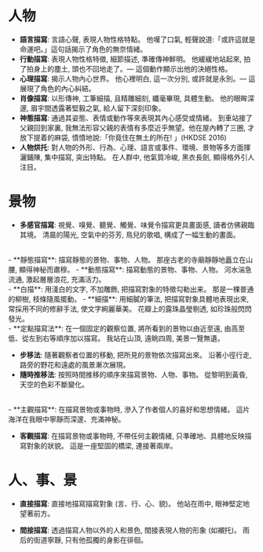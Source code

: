 # 人物
- **語言描寫**: <span class="hi-green">言語心聲</span>, 表現人物性格特點。
  他嘆了口氣, 輕聲<span class="hi-orange">說道</span>:「或許這就是命運吧。」這句話揭示了角色的<span class="hi-orange">無奈情緒</span>。
- **行動描寫**: 表現人物性格特徵, <span class="hi-green">細節描述</span>, 準確傳神鮮明。
  他緩緩地站起來, 拍了拍身上的塵土, <span class="hi-orange">頭也不回地走了</span>。— 這個動作顯示出他的<span class="hi-orange">決絕性格</span>。
- **心理描寫**: 揭示人物<span class="hi-green">內心世界</span>。
  他<span class="hi-orange">心裡明白</span>, 這一次分別, 或許就是永別。— 這展現了角色的<span class="hi-orange">內心糾結</span>。
- **肖像描寫**: 以形傳神, <span class="hi-green">工筆細描</span>, 且精雕細刻, 纖毫畢現, 具體生動。
  他的眼眸深邃, 眉宇間透露著堅毅之氣, 給人留下<span class="hi-orange">深刻印象</span>。
- **神態描寫**: 通過其<span class="hi-green">姿態、表情或動作</span>等來表現其內心感受或情緒。
  到車站接了父親回到家裏, 我無法形容<span class="hi-orange">父親的表情有多麼近乎無望</span>。他在<span class="hi-orange">屋內轉了三圈, 才放下提着的麻袋</span>, 憤憤地說:「你竟住在無土的所在! 」(HKDSE 2016)
- **人物烘托**: 對人物的外形、行為、心理、語言或事件、環境、景物等多方面揮灑鋪陳, <span class="hi-green">集中描寫, 突出特點</span>。
  在人群中, 他<span class="hi-orange">氣質冷峻</span>, 黑衣長劍, 顯得格外引人注目。

# 景物
- **多感官描寫**: 視覺、嗅覺、聽覺、觸覺、味覺令描寫更具<span class="hi-green">畫面感</span>, 讀者仿佛親臨其境。
  清晨的<span class="hi-orange">陽光</span>, 空氣中的<span class="hi-orange">芬芳</span>, 鳥兒的<span class="hi-orange">歌唱</span>, 構成了一幅生動的畫面。
<br>
- **靜態描寫**: 描寫靜態的景物、事物、人物。
  那座古老的寺廟靜靜地矗立在山腰, 顯得神秘而肅穆。
- **動態描寫**: 描寫動態的景物、事物、人物。
  河水湍急流通, 激起層層浪花, 充滿活力。
<br>
- **白描**: 用<span class="hi-green">淺白的文字, 不加雕飾</span>, 把描寫對象的特徵勾勒出来。
  那是一棵普通的柳樹, 枝條隨風擺動。
- **細描**: 用<span class="hi-green">細膩的筆法</span>, 把描寫對象具體地表現出來, 常採用不同的修辭手法, 使文字絢麗華美。
  花瓣上的露珠晶瑩剔透, <span class="hi-orange">如珍珠般</span>閃閃發光。
<br>
- **定點描寫法**: 在一個<span class="hi-green">固定的觀察位置</span>, 將所看到的景物以由近至遠, 由高至低、從左到右等<span class="hi-green">順序加以描寫</span>。
  我<span class="hi-orange">站在山頂, 遠眺四周</span>, 美景一覽無遺。

- **步移法**: 隨著觀察者位置的<span class="hi-green">移動</span>, 把所見的景物依次描寫出來。
  沿著小徑行走, 路旁的野花和遠處的風景漸次展現。
- **隨時推移法**: 按照<span class="hi-green">時間推移的順序</span>來描寫景物、人物、事物。
  <span class="hi-orange">從黎明到黃昏</span>, 天空的色彩不斷變化。
<br>
- **主觀描寫**: 在描寫景物或事物時, 滲入了<span class="hi-green">作者個人的喜好和思想情緒</span>。
  這片海洋<span class="hi-orange">在我眼中</span>寧靜而深邃、充滿神秘。

- **客觀描寫**: 在描寫景物或事物時, <span class="hi-green">不帶任何主觀情緒</span>, 只準確地、具體地反映描寫對象的狀貌。
  這是一座堅固的橋梁, 連接著兩岸。

# 人、事、景
- **直接描寫**: 直接地描寫描寫對象 (言、行、心、貌)。
  他站在雨中, 眼神堅定地望著前方。

- **間接描寫**: 透過描寫<span class="hi-green">人物以外的人和景色, 間接表現人物的形象</span> (如襯托)。
  雨后的街道寧靜, 只有他孤獨的身影在徘徊。
